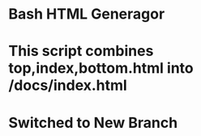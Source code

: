 # Bash HTML Generagor
# This script combines top,index,bottom.html into /docs/index.html
# Switched to New Branch
